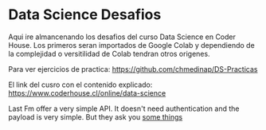 # Data Science Desafios

Aqui ire almancenando los desafios del curso Data Science en Coder House. Los primeros seran importados de Google Colab y dependiendo de la complejidad o versitilidad de Colab tendran otros origenes. 

Para ver ejercicios de practica: https://github.com/chmedinap/DS-Practicas

El link del cusro con el contenido explicado: https://www.coderhouse.cl/online/data-science

Last Fm offer a very simple API. It doesn't need authentication and the payload is very simple. But they ask you <a href="https://www.last.fm/api/intro)" onclick="return ! window.open(this.href);">some things</a>
